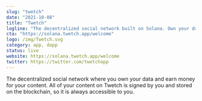 ```yaml
---
slug: "twetch"
date: "2021-10-08"
title: "Twetch"
logline: "The decentralized social network built on Solana. Own your data, profit from your content."
cta: "https://solana.twetch.app/welcome"
logo: /img/Twetch.svg
category: app, dapp
status: live
website: https://solana.twetch.app/welcome
twitter: https://twitter.com/twetchapp
---
```


The decentralized social network where you own your data and earn money for your content. All of your content on Twetch is signed by you and stored on the blockchain, so it is always accessible to you.
